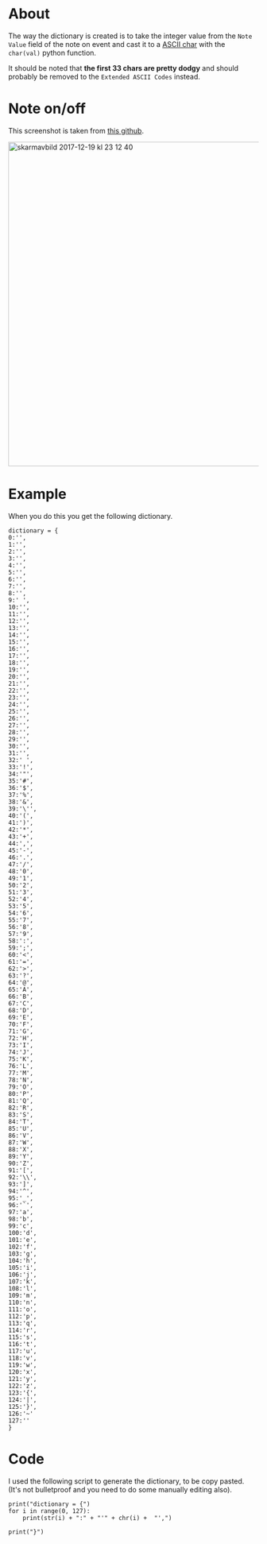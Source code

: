 # About
The way the dictionary is created is to take the integer value from the `Note Value` field of the note on event and cast it to a [ASCII char](http://www.asciitable.com/) 
with the `char(val)` python function. 

It should be noted that **the first 33 chars are pretty dodgy** and should probably be removed to the `Extended ASCII Codes` instead. 

# Note on/off 
This screenshot is taken from [this github](https://github.com/colxi/midi-parser-js/wiki/MIDI-File-Format-Specifications).

<img width="653" alt="skarmavbild 2017-12-19 kl 23 12 40" src="https://user-images.githubusercontent.com/5947764/34181677-730f6f36-e513-11e7-9acd-7c7b56e0fc40.png">

# Example
When you do this you get the following dictionary.

``` 
dictionary = {
0:'',
1:'',
2:'',
3:'',
4:'',
5:'',
6:'',
7:'',
8:'',
9:'	',
10:'',
11:'',
12:'',
13:'',
14:'',
15:'',
16:'',
17:'',
18:'',
19:'',
20:'',
21:'',
22:'',
23:'',
24:'',
25:'',
26:'',
27:'',
28:'',
29:'',
30:'',
31:'',
32:' ',
33:'!',
34:'"',
35:'#',
36:'$',
37:'%',
38:'&',
39:'\'',
40:'(',
41:')',
42:'*',
43:'+',
44:',',
45:'-',
46:'.',
47:'/',
48:'0',
49:'1',
50:'2',
51:'3',
52:'4',
53:'5',
54:'6',
55:'7',
56:'8',
57:'9',
58:':',
59:';',
60:'<',
61:'=',
62:'>',
63:'?',
64:'@',
65:'A',
66:'B',
67:'C',
68:'D',
69:'E',
70:'F',
71:'G',
72:'H',
73:'I',
74:'J',
75:'K',
76:'L',
77:'M',
78:'N',
79:'O',
80:'P',
81:'Q',
82:'R',
83:'S',
84:'T',
85:'U',
86:'V',
87:'W',
88:'X',
89:'Y',
90:'Z',
91:'[',
92:'\\',
93:']',
94:'^',
95:'_',
96:'`',
97:'a',
98:'b',
99:'c',
100:'d',
101:'e',
102:'f',
103:'g',
104:'h',
105:'i',
106:'j',
107:'k',
108:'l',
109:'m',
110:'n',
111:'o',
112:'p',
113:'q',
114:'r',
115:'s',
116:'t',
117:'u',
118:'v',
119:'w',
120:'x',
121:'y',
122:'z',
123:'{',
124:'|',
125:'}',
126:'~'
127:''
}
```

# Code
I used the following script to generate the dictionary, to be copy pasted. (It's not bulletproof and you need to do some manually editing also).

```
print("dictionary = {")
for i in range(0, 127):
	print(str(i) + ":" + "'" + chr(i) +  "',")

print("}")
``` 
